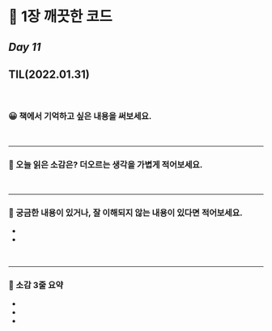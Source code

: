 # 📘 1장 깨끗한 코드

## **_Day 11_**
## TIL(2022.01.31) 
</br>

### 😀 책에서 기억하고 싶은 내용을 써보세요.


</br>

---
### 🤔 오늘 읽은 소감은? 더오르는 생각을 가볍게 적어보세요.

</br>

---
### 🔎 궁금한 내용이 있거나, 잘 이해되지 않는 내용이 있다면 적어보세요.
- 
- 

</br>

---
### 👀 소감 3줄 요약
- 
- 
-

</br>
</br>